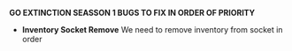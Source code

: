**GO EXTINCTION SEASSON 1 BUGS TO FIX IN ORDER OF PRIORITY**
- **Inventory Socket Remove** We need to remove inventory from socket in order 
